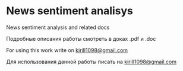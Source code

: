 # News sentiment analisys
News sentiment analysis and related docs

Подробные описания работы смотреть в доках .pdf и .doc

For using this work write on kirill1098@gmail.com

Для использования данной работы писать на kirill1098@gmail.com
